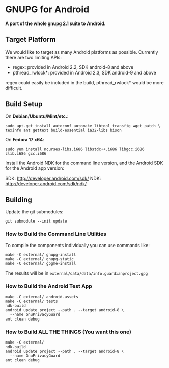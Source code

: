 # GNUPG for Android

**A port of the whole gnupg 2.1 suite to Android.**

## Target Platform

We would like to target as many Android platforms as possible.  Currently
there are two limiting APIs:

* regex:
    provided in Android 2.2, SDK android-8 and above
* pthread_rwlock\*:
    provided in Android 2.3, SDK android-9 and above

regex could easily be included in the build, pthread_rwlock\* would be more 
difficult.


## Build Setup

On **Debian/Ubuntu/Mint/etc.**:

	sudo apt-get install autoconf automake libtool transfig wget patch \
	texinfo ant gettext build-essential ia32-libs bison

On **Fedora 17 x64**:

	sudo yum install ncurses-libs.i686 libstdc++.i686 libgcc.i686 zlib.i686 gcc.i686

Install the Android NDK for the command line version, and the Android SDK for
the Android app version:

SDK: http://developer.android.com/sdk/
NDK: http://developer.android.com/sdk/ndk/

## Building

Update the git submodules:

	git submodule --init update

### How to Build the Command Line Utilities

To compile the components individually you can use commands like:

	make -C external/ gnupg-install
	make -C external/ gnupg-static
	make -C external/ gpgme-install

The results will be in `external/data/data/info.guardianproject.gpg`


### How to Build the Android Test App

	make -C external/ android-assets
	make -C external/ tests
	ndk-build
	android update project --path . --target android-8 \
	  --name GnuPrivacyGuard
	ant clean debug

### How to Build ALL THE THINGS (You want this one)

	make -C external/
	ndk-build
	android update project --path . --target android-8 \
	  --name GnuPrivacyGuard
	ant clean debug

